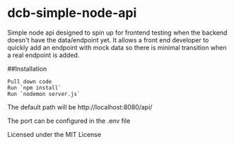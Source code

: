 # dcb-simple-node-api

Simple node api designed to spin up for frontend testing when the backend doesn't have the data/endpoint yet. It allows a front end developer to quickly add an endpoint with mock data so there is minimal transition when a real endpoint is added.

##Installation
```
Pull down code
Run `npm install`
Run `nodemon server.js`
```

The default path will be http://localhost:8080/api/

The port can be configured in the .env file

Licensed under the MIT License
